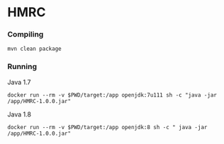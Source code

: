 # HMRC

### Compiling

```
mvn clean package
```

### Running

Java 1.7

```
docker run --rm -v $PWD/target:/app openjdk:7u111 sh -c "java -jar /app/HMRC-1.0.0.jar"
```

Java 1.8

```
docker run --rm -v $PWD/target:/app openjdk:8 sh -c " java -jar /app/HMRC-1.0.0.jar"
```
